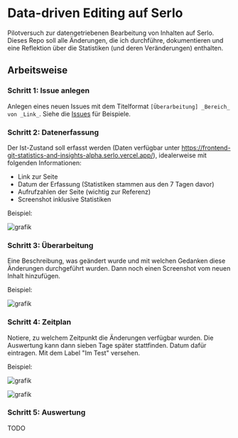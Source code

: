 # Data-driven Editing auf Serlo

Pilotversuch zur datengetriebenen Bearbeitung von Inhalten auf Serlo. Dieses Repo soll alle Änderungen, die ich durchführe, dokumentieren und eine Reflektion über die Statistiken (und deren Veränderungen) enthalten.

## Arbeitsweise

### Schritt 1: Issue anlegen

Anlegen eines neuen Issues mit dem Titelformat `[Überarbeitung] _Bereich_ von _Link_`. Siehe die [Issues](https://github.com/Entkenntnis/serlo-data-driven-editing/issues) für Beispiele.

### Schritt 2: Datenerfassung

Der Ist-Zustand soll erfasst werden (Daten verfügbar unter https://frontend-git-statistics-and-insights-alpha.serlo.vercel.app/), idealerweise mit folgenden Informationen:

- Link zur Seite
- Datum der Erfassung (Statistiken stammen aus den 7 Tagen davor)
- Aufrufzahlen der Seite (wichtig zur Referenz)
- Screenshot inklusive Statistiken

Beispiel:

![grafik](https://user-images.githubusercontent.com/13507950/107638068-606f2b00-6c6f-11eb-8ada-bd2dbb65fe63.png)

### Schritt 3: Überarbeitung

Eine Beschreibung, was geändert wurde und mit welchen Gedanken diese Änderungen durchgeführt wurden. Dann noch einen Screenshot vom neuen Inhalt hinzufügen.

Beispiel:

![grafik](https://user-images.githubusercontent.com/13507950/107638150-7977dc00-6c6f-11eb-8d3a-d6b694dccfbd.png)

### Schritt 4: Zeitplan

Notiere, zu welchem Zeitpunkt die Änderungen verfügbar wurden. Die Auswertung kann dann sieben Tage später stattfinden. Datum dafür eintragen. Mit dem Label "Im Test" versehen.

Beispiel:

![grafik](https://user-images.githubusercontent.com/13507950/107638197-87c5f800-6c6f-11eb-82e5-182903e983cc.png)

![grafik](https://user-images.githubusercontent.com/13507950/107638313-b2b04c00-6c6f-11eb-8945-e7c6c544f947.png)

### Schritt 5: Auswertung

TODO
